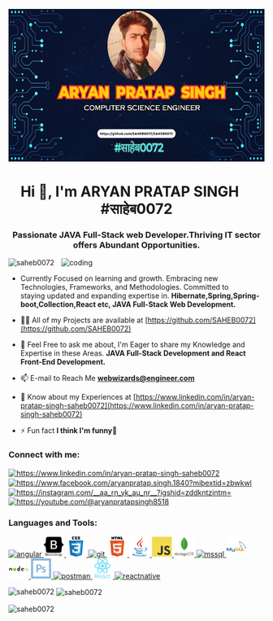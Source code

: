 
<p align="center">
  <img src="https://github.com/SAHEB0072/SAHEB0072/blob/main/README.jpeg" alt="GitHub Banner" height="300px" width="1400px">
</p>
<h1 align="center"><b>Hi 👋, I'm ARYAN PRATAP SINGH</b> &nbsp;&nbsp;&nbsp; #साहेब0072</h1>
<h3 align="center">Passionate JAVA Full-Stack web Developer.Thriving IT sector offers Abundant Opportunities.</h3>

<img align="right" alt="coding" width="400px" src="https://cdn.dribbble.com/users/1162077/screenshots/3848914/programmer.gif">

<p align="left"> <img src="https://komarev.com/ghpvc/?username=saheb0072&label=Profile%20views&color=0e75b6&style=flat" alt="saheb0072" /> </p>

- Currently Focused on learning and growth. Embracing new &nbsp;&nbsp;&nbsp;&nbsp; Technologies, Frameworks, and Methodologies. Committed to &nbsp;&nbsp;&nbsp;&nbsp;&nbsp; staying updated and expanding expertise in. **Hibernate,Spring,Spring-boot,Collection,React etc,                                  JAVA Full-Stack Web Development.**

- 👨‍💻 All of my Projects are available at [https://github.com/SAHEB0072](https://github.com/SAHEB0072)

- 💬 Feel Free to ask me about, I'm Eager to share my Knowledge and Expertise in these Areas. **JAVA Full-Stack Development and  React Front-End Development.**

- 📫 E-mail to Reach Me **webwizards@engineer.com**

- 📄 Know about my Experiences at [https://www.linkedin.com/in/aryan-pratap-singh-saheb0072](https://www.linkedin.com/in/aryan-pratap-singh-saheb0072)

- ⚡ Fun fact **I think I'm funny🤩**

<h3 align="left">Connect with me:</h3>
<p align="left">
<a href="https://www.linkedin.com/in/aryan-pratap-singh-saheb0072" target="blank"><img align="center" src="https://raw.githubusercontent.com/rahuldkjain/github-profile-readme-generator/master/src/images/icons/Social/linked-in-alt.svg" alt="https://www.linkedin.com/in/aryan-pratap-singh-saheb0072" height="30" width="40" /></a>
<a href="https://fb.com/https://www.facebook.com/aryanpratap.singh.1840?mibextid=zbwkwl" target="blank"><img align="center" src="https://raw.githubusercontent.com/rahuldkjain/github-profile-readme-generator/master/src/images/icons/Social/facebook.svg" alt="https://www.facebook.com/aryanpratap.singh.1840?mibextid=zbwkwl" height="30" width="40" /></a>
<a href="https://instagram.com/https://instagram.com/__aa_rn_yk_au_nr__?igshid=zddkntzintm=" target="blank"><img align="center" src="https://raw.githubusercontent.com/rahuldkjain/github-profile-readme-generator/master/src/images/icons/Social/instagram.svg" alt="https://instagram.com/__aa_rn_yk_au_nr__?igshid=zddkntzintm=" height="30" width="40" /></a>
<a href="https://www.youtube.com/c/https://youtube.com/@aryanpratapsingh8518" target="blank"><img align="center" src="https://raw.githubusercontent.com/rahuldkjain/github-profile-readme-generator/master/src/images/icons/Social/youtube.svg" alt="https://youtube.com/@aryanpratapsingh8518" height="30" width="40" /></a>
</p>

<h3 align="left">Languages and Tools:</h3>
<p align="left"> <a href="https://angular.io" target="_blank" rel="noreferrer"> <img src="https://angular.io/assets/images/logos/angular/angular.svg" alt="angular" width="40" height="40"/> </a> <a href="https://getbootstrap.com" target="_blank" rel="noreferrer"> <img src="https://raw.githubusercontent.com/devicons/devicon/master/icons/bootstrap/bootstrap-plain-wordmark.svg" alt="bootstrap" width="40" height="40"/> </a> <a href="https://www.w3schools.com/css/" target="_blank" rel="noreferrer"> <img src="https://raw.githubusercontent.com/devicons/devicon/master/icons/css3/css3-original-wordmark.svg" alt="css3" width="40" height="40"/> </a> <a href="https://git-scm.com/" target="_blank" rel="noreferrer"> <img src="https://www.vectorlogo.zone/logos/git-scm/git-scm-icon.svg" alt="git" width="40" height="40"/> </a> <a href="https://www.w3.org/html/" target="_blank" rel="noreferrer"> <img src="https://raw.githubusercontent.com/devicons/devicon/master/icons/html5/html5-original-wordmark.svg" alt="html5" width="40" height="40"/> </a> <a href="https://www.java.com" target="_blank" rel="noreferrer"> <img src="https://raw.githubusercontent.com/devicons/devicon/master/icons/java/java-original.svg" alt="java" width="40" height="40"/> </a> <a href="https://developer.mozilla.org/en-US/docs/Web/JavaScript" target="_blank" rel="noreferrer"> <img src="https://raw.githubusercontent.com/devicons/devicon/master/icons/javascript/javascript-original.svg" alt="javascript" width="40" height="40"/> </a> <a href="https://www.mongodb.com/" target="_blank" rel="noreferrer"> <img src="https://raw.githubusercontent.com/devicons/devicon/master/icons/mongodb/mongodb-original-wordmark.svg" alt="mongodb" width="40" height="40"/> </a> <a href="https://www.microsoft.com/en-us/sql-server" target="_blank" rel="noreferrer"> <img src="https://www.svgrepo.com/show/303229/microsoft-sql-server-logo.svg" alt="mssql" width="40" height="40"/> </a> <a href="https://www.mysql.com/" target="_blank" rel="noreferrer"> <img src="https://raw.githubusercontent.com/devicons/devicon/master/icons/mysql/mysql-original-wordmark.svg" alt="mysql" width="40" height="40"/> </a> <a href="https://nodejs.org" target="_blank" rel="noreferrer"> <img src="https://raw.githubusercontent.com/devicons/devicon/master/icons/nodejs/nodejs-original-wordmark.svg" alt="nodejs" width="40" height="40"/> </a> <a href="https://www.photoshop.com/en" target="_blank" rel="noreferrer"> <img src="https://raw.githubusercontent.com/devicons/devicon/master/icons/photoshop/photoshop-line.svg" alt="photoshop" width="40" height="40"/> </a> <a href="https://postman.com" target="_blank" rel="noreferrer"> <img src="https://www.vectorlogo.zone/logos/getpostman/getpostman-icon.svg" alt="postman" width="40" height="40"/> </a> <a href="https://reactjs.org/" target="_blank" rel="noreferrer"> <img src="https://raw.githubusercontent.com/devicons/devicon/master/icons/react/react-original-wordmark.svg" alt="react" width="40" height="40"/> </a> <a href="https://reactnative.dev/" target="_blank" rel="noreferrer"> <img src="https://reactnative.dev/img/header_logo.svg" alt="reactnative" width="40" height="40"/> </a> </p>

<p><img align="left" src="https://github-readme-stats.vercel.app/api/top-langs?username=saheb0072&show_icons=true&locale=en&layout=compact" alt="saheb0072" /></p>

<p>&nbsp;<img align="center" src="https://github-readme-stats.vercel.app/api?username=saheb0072&show_icons=true&locale=en" alt="saheb0072" /></p>

<p><img align="center" src="https://github-readme-streak-stats.herokuapp.com/?user=saheb0072&" alt="saheb0072" /></p>
